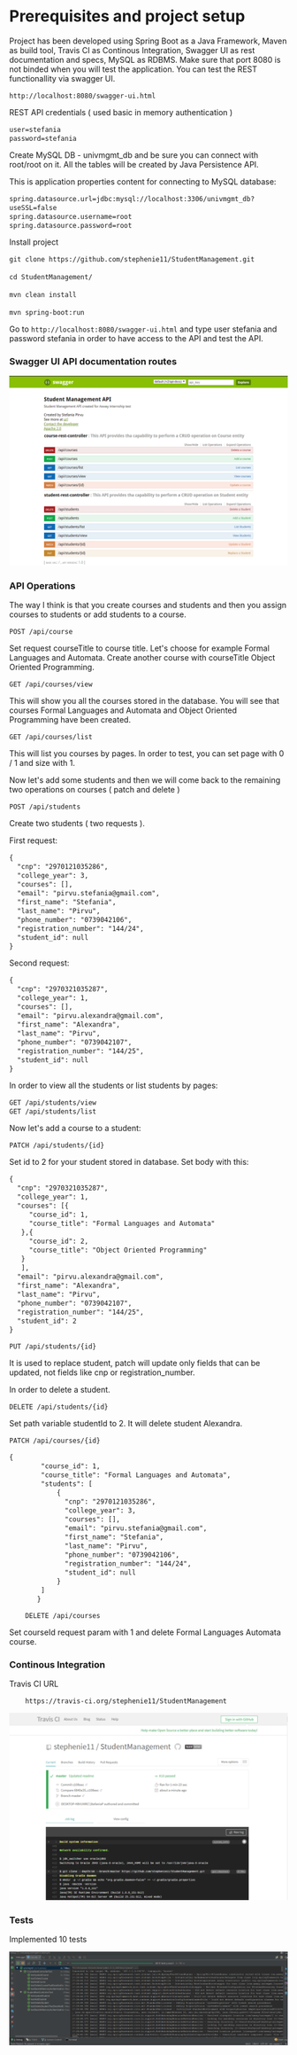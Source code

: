 # Prerequisites and project setup

Project has been developed using Spring Boot as a Java Framework, Maven as build tool, Travis CI as Continous Integration, Swagger UI as rest documentation and specs,
MySQL as RDBMS. Make sure that port 8080 is not binded when you will test the application. You can test the REST functionallity via swagger UI.

```
http://localhost:8080/swagger-ui.html
```

REST API credentials ( used basic in memory authentication )

```
user=stefania
password=stefania
```
Create MySQL DB - univmgmt_db and be sure you can connect with root/root on it. All the tables will be created by Java Persistence API.


This is application properties content for connecting to MySQL database:

```
spring.datasource.url=jdbc:mysql://localhost:3306/univmgmt_db?useSSL=false
spring.datasource.username=root
spring.datasource.password=root
```

Install project

```
git clone https://github.com/stephenie11/StudentManagement.git

cd StudentManagement/

mvn clean install

mvn spring-boot:run

```

Go to ```http://localhost:8080/swagger-ui.html``` and type user stefania and password stefania in order to have access to the API and test the API.

### Swagger UI API documentation routes

![swagger-ui](img/swagger-ui.png)

### API Operations

The way I think is that you create courses and students and then you assign courses to students or add students to a course.

```
POST /api/course
```

Set request courseTitle to course title. Let's choose for example Formal Languages and Automata.
Create another course with courseTitle Object Oriented Programming.

```
GET /api/courses/view
```

This will show you all the courses stored in the database. You will see that courses Formal Languages and Automata and 
Object Oriented Programming have been created.

```
GET /api/courses/list
```

This will list you courses by pages. In order to test, you can set page with 0 / 1 and size with 1.

Now let's add some students and then we will come back to the remaining two operations on courses ( patch and delete )

```
POST /api/students
```

Create two students ( two requests ). 

First request:

```
{
  "cnp": "2970121035286",
  "college_year": 3,
  "courses": [],
  "email": "pirvu.stefania@gmail.com",
  "first_name": "Stefania",
  "last_name": "Pirvu",
  "phone_number": "0739042106",
  "registration_number": "144/24",
  "student_id": null
}
```

Second request:

```
{
  "cnp": "2970321035287",
  "college_year": 1,
  "courses": [],
  "email": "pirvu.alexandra@gmail.com",
  "first_name": "Alexandra",
  "last_name": "Pirvu",
  "phone_number": "0739042107",
  "registration_number": "144/25",
  "student_id": null
}
```


In order to view all the students or list students by pages:

```
GET /api/students/view
GET /api/students/list
```

Now let's add a course to a student:

```
PATCH /api/students/{id}    
```

Set id to 2 for your student stored in database.
Set body with this:

```
{
  "cnp": "2970321035287",
  "college_year": 1,
  "courses": [{
     "course_id": 1,
     "course_title": "Formal Languages and Automata"
   },{
     "course_id": 2,
     "course_title": "Object Oriented Programming"
   }
   ],
  "email": "pirvu.alexandra@gmail.com",
  "first_name": "Alexandra",
  "last_name": "Pirvu",
  "phone_number": "0739042107",
  "registration_number": "144/25",
  "student_id": 2
}
```


```
PUT /api/students/{id}    
```

It is used to replace student, patch will update only fields that can be updated, not fields like cnp or registration_number.


In order to delete a student.

```
DELETE /api/students/{id}    
```

Set path variable studentId to 2. It will delete student Alexandra.

```
PATCH /api/courses/{id}    
```

```
{
        "course_id": 1,
        "course_title": "Formal Languages and Automata",
        "students": [
            {
              "cnp": "2970121035286",
              "college_year": 3,
              "courses": [],
              "email": "pirvu.stefania@gmail.com",
              "first_name": "Stefania",
              "last_name": "Pirvu",
              "phone_number": "0739042106",
              "registration_number": "144/24",
              "student_id": null
            }
        ]
       }
```


```
    DELETE /api/courses
```
Set courseId request param with 1 and delete Formal Languages Automata course.

### Continous Integration

Travis CI URL 

```
    https://travis-ci.org/stephenie11/StudentManagement
```

![continous-integration](img/continous-integration.png)

### Tests 

Implemented 10 tests

![tests](img/tests.png)